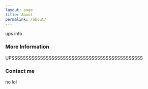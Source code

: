 ```yaml
---
layout: page
title: About
permalink: /about/
---
```


ups info

### More Information

UPSSSSSSSSSSSSSSSSSSSSSSSSSSSSSSSSSSSSSSSSSSSSSS

### Contact me

no lol
